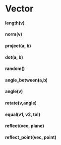 # Vector
#### length(v)



#### norm(v)



#### project(a, b)



#### dot(a, b)



#### random()



#### angle_between(a,b)



#### angle(v)



#### rotate(v,angle)



#### equal(v1, v2, tol)



#### reflect(vec, plane)



#### reflect_point(vec, point)




